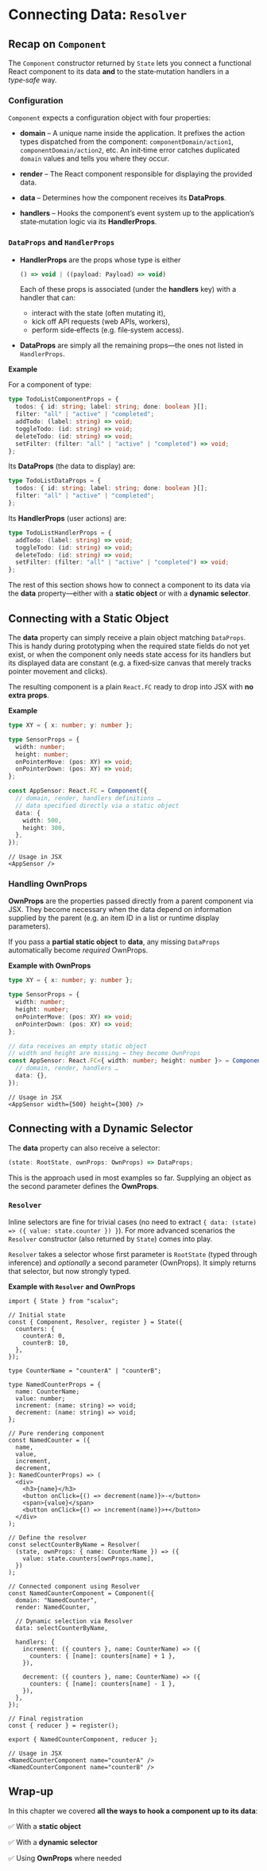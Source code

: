 # Connecting Data: `Resolver`

## Recap on `Component`

The `Component` constructor returned by `State` lets you connect a functional React component to its data **and** to the state‑mutation handlers in a _type‑safe_ way.

### Configuration

`Component` expects a configuration object with four properties:

- **domain** – A unique name inside the application. It prefixes the action types dispatched from the component: `componentDomain/action1`, `componentDomain/action2`, etc. An init‑time error catches duplicated `domain` values and tells you where they occur.

- **render** – The React component responsible for displaying the provided data.

- **data** – Determines how the component receives its **DataProps**.

- **handlers** – Hooks the component’s event system up to the application’s state‑mutation logic via its **HandlerProps**.

### `DataProps` and `HandlerProps`

- **HandlerProps** are the props whose type is either

  ```typescript
  () => void | ((payload: Payload) => void)
  ```

  Each of these props is associated (under the **handlers** key) with a handler that can:

  - interact with the state (often mutating it),
  - kick off API requests (web APIs, workers),
  - perform side‑effects (e.g. file‑system access).

- **DataProps** are simply all the remaining props—the ones not listed in `HandlerProps`.

**Example**

For a component of type:

```typescript
type TodoListComponentProps = {
  todos: { id: string; label: string; done: boolean }[];
  filter: "all" | "active" | "completed";
  addTodo: (label: string) => void;
  toggleTodo: (id: string) => void;
  deleteTodo: (id: string) => void;
  setFilter: (filter: "all" | "active" | "completed") => void;
};
```

Its **DataProps** (the data to display) are:

```typescript
type TodoListDataProps = {
  todos: { id: string; label: string; done: boolean }[];
  filter: "all" | "active" | "completed";
};
```

Its **HandlerProps** (user actions) are:

```typescript
type TodoListHandlerProps = {
  addTodo: (label: string) => void;
  toggleTodo: (id: string) => void;
  deleteTodo: (id: string) => void;
  setFilter: (filter: "all" | "active" | "completed") => void;
};
```

The rest of this section shows how to connect a component to its data via the **data** property—either with a **static object** or with a **dynamic selector**.

## Connecting with a Static Object

The **data** property can simply receive a plain object matching `DataProps`. This is handy during prototyping when the required state fields do not yet exist, or when the component only needs state access for its handlers but its displayed data are constant (e.g. a fixed‑size canvas that merely tracks pointer movement and clicks).

The resulting component is a plain `React.FC` ready to drop into JSX with **no extra props**.

**Example**

```typescript
type XY = { x: number; y: number };

type SensorProps = {
  width: number;
  height: number;
  onPointerMove: (pos: XY) => void;
  onPointerDown: (pos: XY) => void;
};

const AppSensor: React.FC = Component({
  // domain, render, handlers definitions …
  // data specified directly via a static object
  data: {
    width: 500,
    height: 300,
  },
});
```

```tsx
// Usage in JSX
<AppSensor />
```

### Handling OwnProps

**OwnProps** are the properties passed directly from a parent component via JSX. They become necessary when the data depend on information supplied by the parent (e.g. an item ID in a list or runtime display parameters).

If you pass a **partial static object** to **data**, any missing `DataProps` automatically become _required_ OwnProps.

**Example with OwnProps**

```typescript
type XY = { x: number; y: number };

type SensorProps = {
  width: number;
  height: number;
  onPointerMove: (pos: XY) => void;
  onPointerDown: (pos: XY) => void;
};

// data receives an empty static object
// width and height are missing → they become OwnProps
const AppSensor: React.FC<{ width: number; height: number }> = Component({
  // domain, render, handlers …
  data: {},
});
```

```tsx
// Usage in JSX
<AppSensor width={500} height={300} />
```

## Connecting with a Dynamic Selector

The **data** property can also receive a selector:

```typescript
(state: RootState, ownProps: OwnProps) => DataProps;
```

This is the approach used in most examples so far. Supplying an object as the second parameter defines the **OwnProps**.

### `Resolver`

Inline selectors are fine for trivial cases (no need to extract `{ data: (state) => ({ value: state.counter }) }`). For more advanced scenarios the `Resolver` constructor (also returned by `State`) comes into play.

`Resolver` takes a selector whose first parameter is `RootState` (typed through inference) and _optionally_ a second parameter (OwnProps). It simply returns that selector, but now strongly typed.

**Example with `Resolver` and OwnProps**

```tsx
import { State } from "scalux";

// Initial state
const { Component, Resolver, register } = State({
  counters: {
    counterA: 0,
    counterB: 10,
  },
});

type CounterName = "counterA" | "counterB";

type NamedCounterProps = {
  name: CounterName;
  value: number;
  increment: (name: string) => void;
  decrement: (name: string) => void;
};

// Pure rendering component
const NamedCounter = ({
  name,
  value,
  increment,
  decrement,
}: NamedCounterProps) => (
  <div>
    <h3>{name}</h3>
    <button onClick={() => decrement(name)}>-</button>
    <span>{value}</span>
    <button onClick={() => increment(name)}>+</button>
  </div>
);

// Define the resolver
const selectCounterByName = Resolver(
  (state, ownProps: { name: CounterName }) => ({
    value: state.counters[ownProps.name],
  })
);

// Connected component using Resolver
const NamedCounterComponent = Component({
  domain: "NamedCounter",
  render: NamedCounter,

  // Dynamic selection via Resolver
  data: selectCounterByName,

  handlers: {
    increment: ({ counters }, name: CounterName) => ({
      counters: { [name]: counters[name] + 1 },
    }),

    decrement: ({ counters }, name: CounterName) => ({
      counters: { [name]: counters[name] - 1 },
    }),
  },
});

// Final registration
const { reducer } = register();

export { NamedCounterComponent, reducer };
```

```tsx
// Usage in JSX
<NamedCounterComponent name="counterA" />
<NamedCounterComponent name="counterB" />
```

## Wrap‑up

In this chapter we covered **all the ways to hook a component up to its data**:

✅ With a **static object**

✅ With a **dynamic selector**

✅ Using **OwnProps** where needed
